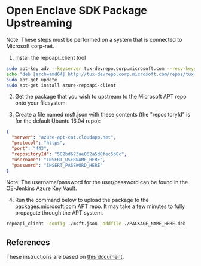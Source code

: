 Open Enclave SDK Package Upstreaming
====================================

Note: These steps must be performed on a system that is connected to Microsoft corp-net.

1. Install the repoapi_client tool

```bash
sudo apt-key adv --keyserver tux-devrepo.corp.microsoft.com --recv-keys C5E3FD35A3A036D0
echo "deb [arch=amd64] http://tux-devrepo.corp.microsoft.com/repos/tux-dev/ trusty main" | sudo tee /etc/apt/sources.list.d/tux-dev.list
sudo apt-get update
sudo apt-get install azure-repoapi-client
```

2. Get the package that you wish to upstream to the Microsoft APT repo onto your filesystem.

3. Create a file named msft.json with these contents (the "repositoryId" is for the default Ubuntu 16.04 repo):

```json
{
  "server": "azure-apt-cat.cloudapp.net",
  "protocol": "https",
  "port": "443",
  "repositoryId": "582bd623ae062a5d0fec5b8c",
  "username": "INSERT_USERNAME_HERE",
  "password": "INSERT_PASSWORD_HERE"
}
```

Note: The username/password for the user/password can be found in the OE-Jenkins Azure Key Vault.

4. Run the command below to upload the package to the packages.microsoft.com APT repo. It may take a few minutes to fully propagate through the APT system.

```bash
repoapi_client -config ./msft.json -addfile ./PACKAGE_NAME_HERE.deb
```

References
---------------
These instructions are based on [this document](https://msazure.visualstudio.com/One/_wiki/wikis/One.wiki?wikiVersion=GBwikiMaster&pagePath=%2FLinux%20Repo%20Docs%2FRepo%20operations).

